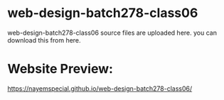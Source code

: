 # web-design-batch278-class06
web-design-batch278-class06 source files are uploaded here. you can download this from here.
# Website Preview:
https://nayemspecial.github.io/web-design-batch278-class06/

